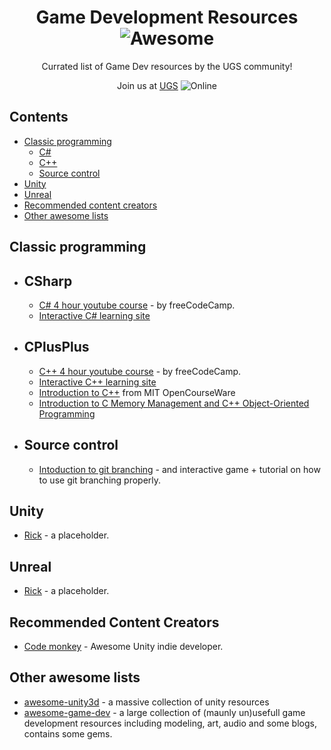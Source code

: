 <div align="center">

# Game Development Resources ![Awesome](https://awesome.re/badge.svg)


Currated list of Game Dev resources by the UGS community!

Join us at [UGS](https://discord.gg/m7YdX3nbRt) ![Online](https://img.shields.io/discord/860716173631946772?style=plastic)

</div>


## Contents

- [Classic programming](#classic-programming)
    - [C#](#csharp)
    - [C++](#cplusplus)
    - [Source control](#source-control)
- [Unity](#unity)
- [Unreal](#unreal)
- [Recommended content creators](#recommended-content-creators)
- [Other awesome lists](#other-awesome-lists)
<!-- CONTENT -->

## Classic programming
* ## CSharp
    - [C# 4 hour youtube course](https://www.youtube.com/watch?v=GhQdlIFylQ8) - by freeCodeCamp.
    - [Interactive C# learning site](https://www.codecademy.com/learn/learn-c-sharp)
* ## CPlusPlus
    - [C++ 4 hour youtube course](https://www.youtube.com/watch?v=vLnPwxZdW4Y) - by freeCodeCamp.
    - [Interactive C++ learning site](https://www.codecademy.com/learn/learn-c-plus-plus)
    - [Introduction to C++](https://ocw.mit.edu/courses/electrical-engineering-and-computer-science/6-096-introduction-to-c-january-iap-2011/) from MIT OpenCourseWare
    - [Introduction to C Memory Management and C++ Object-Oriented Programming](https://ocw.mit.edu/courses/electrical-engineering-and-computer-science/6-088-introduction-to-c-memory-management-and-c-object-oriented-programming-january-iap-2010/)
* ## Source control
    - [Intoduction to git branching](https://learngitbranching.js.org/) - and interactive game + tutorial on how to use git branching properly.

## Unity

- [Rick](https://www.youtube.com/watch?v=dQw4w9WgXcQ) - a placeholder.

## Unreal

- [Rick](https://www.youtube.com/watch?v=dQw4w9WgXcQ) - a placeholder.

## Recommended Content Creators

* [Code monkey](https://www.youtube.com/c/CodeMonkeyUnity) - Awesome Unity indie developer.


## Other awesome lists

* [awesome-unity3d](https://github.com/insthync/awesome-unity3d) - a massive collection of unity resources
* [awesome-game-dev](https://github.com/mbrukman/awesome-game-dev) - a large collection of (maunly un)usefull game development resources including modeling, art, audio and some blogs, contains some gems.
